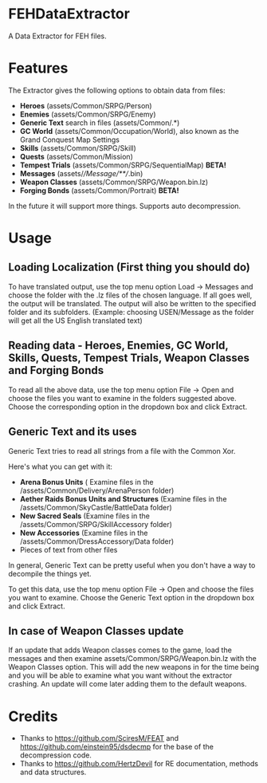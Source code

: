 # FEHDataExtractor

A Data Extractor for FEH files.

Features
=====

The Extractor gives the following options to obtain data from files:

* __Heroes__ (assets/Common/SRPG/Person)
* __Enemies__ (assets/Common/SRPG/Enemy)
* __Generic Text__ search in files (assets/Common/.*)
* __GC World__ (assets/Common/Occupation/World), also known as the Grand Conquest Map Settings
* __Skills__ (assets/Common/SRPG/Skill)
* __Quests__ (assets/Common/Mission)
* __Tempest Trials__ (assets/Common/SRPG/SequentialMap) __BETA!__
* __Messages__ (assets/*/Message/**/*.bin)
* __Weapon Classes__ (assets/Common/SRPG/Weapon.bin.lz)
* __Forging Bonds__ (assets/Common/Portrait) __BETA!__


In the future it will support more things. Supports auto decompression.

Usage
=====

## Loading Localization (First thing you should do)

To have translated output, use the top menu option Load -> Messages and choose the folder with the .lz files of the chosen language. If all goes well, the output will be translated. The output will also be written to the specified folder and its subfolders. (Example: choosing USEN/Message as the folder will get all the US English translated text)

## Reading data - Heroes, Enemies, GC World, Skills, Quests, Tempest Trials, Weapon Classes and Forging Bonds

To read all the above data, use the top menu option File -> Open and choose the files you want to examine in the folders suggested above. Choose the corresponding option in the dropdown box and click Extract. 

## Generic Text and its uses

Generic Text tries to read all strings from a file with the Common Xor.

Here's what you can get with it:

* __Arena Bonus Units__ ( Examine files in the /assets/Common/Delivery/ArenaPerson folder)
* __Aether Raids Bonus Units and Structures__  (Examine files in the /assets/Common/SkyCastle/BattleData folder)
* __New Sacred Seals__ (Examine files in the /assets/Common/SRPG/SkillAccessory folder)
* __New Accessories__ (Examine files in the /assets/Common/DressAccessory/Data folder)
* Pieces of text from other files

In general, Generic Text can be pretty useful when you don't have a way to decompile the things yet.

To get this data, use the top menu option File -> Open and choose the files you want to examine. Choose the Generic Text option in the dropdown box and click Extract.

## In case of Weapon Classes update

If an update that adds Weapon classes comes to the game, load the messages and then examine assets/Common/SRPG/Weapon.bin.lz with the Weapon Classes option. This will add the new weapons in for the time being and you will be able to examine what you want without the extractor crashing. An update will come later adding them to the default weapons.

Credits
=====

* Thanks to https://github.com/SciresM/FEAT and https://github.com/einstein95/dsdecmp for the base of the decompression code.
* Thanks to https://github.com/HertzDevil for RE documentation, methods and data structures.

